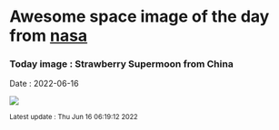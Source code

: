 
# Awesome space image of the day from [nasa](https://api.nasa.gov/)

### Today image : Strawberry Supermoon from China

Date : 2022-06-16


![](https://apod.nasa.gov/apod/image/2206/StrawberrySupermoonfromChina1024.jpg)

<small>Latest update : Thu Jun 16 06:19:12 2022</small>


